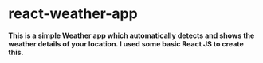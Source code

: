 # react-weather-app

**This is a simple Weather app which automatically detects and shows the weather details of your location.
I used some basic React JS to create this.**
